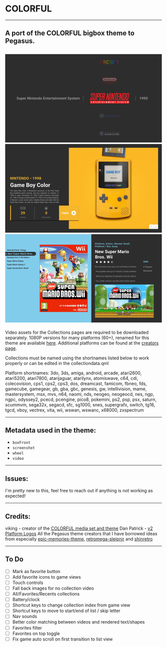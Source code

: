 # COLORFUL

---
A port of the COLORFUL bigbox theme to Pegasus.
---
![CollectionDetails](.meta/screenshots/CollectionsWheel.png)
![CollectionDetails](.meta/screenshots/CollectionsDetails.png)
![CollectionDetails](.meta/screenshots/GamesListView.png)
---
Video assets for the Collections pages are required to be downloaded separately. 
1080P versions for many platforms (60+), renamed for this theme are available [here](https://mega.nz/folder/6VByEKTS#I7yela1-PrAzneLCQkw1jg).
Additional platforms can be found at the [creators page](https://forums.launchbox-app.com/files/file/1958-colorful-platform-video-set/).

Collections must be named using the shortnames listed below to work properly or can be edited in the collectiondata.qml

Platform shortnames:
3do, 3ds, amiga, android, arcade, atari2600, atari5200, atari7800, atarijaguar, atarilynx, atomiswave, c64, cdi, colecovision, cps1, cps2, cps3, dos, dreamcast, famicom, fbneo, fds, gamecube, gamegear, gb, gba, gbc, genesis, gw, intellivision, mame, mastersystem, msx, mvs, n64, naomi, nds, neogeo, neogeocd, nes, ngp, ngpc, odyssey2, pcecd, pcengine, pico8, pokemini, ps2, psp, psx, saturn, scummvm, sega32x, segacd, sfc, sg1000, snes, supergrafx, switch, tg16, tgcd, vboy, vectrex, vita, wii, wswan, wswanc, x68000, zxspectrum

---
## Metadata used in the theme:
- `boxFront`
- `screenshot`
- `wheel`
- `video`
  
---
## Issues:
I'm pretty new to this, feel free to reach out if anything is not working as expected!

---
## Credits:
viking - creator of the [COLORFUL media set and theme](https://forums.launchbox-app.com/files/file/2081-colorful-bigbox-theme/)
Dan Patrick - [v2 Platform Logos](https://forums.launchbox-app.com/files/file/3402-v2-platform-logos-professionally-redrawn-official-versions-new-bigbox-defaults/page/2/?tab=comments#comment-12469)
All the Pegasus theme creators that I have borrowed ideas from especially [epic-memories-theme](https://github.com/FrenchGithubUser/epic-memories-theme), [retromega-sleipnir](https://github.com/TigraTT-Driver/shinretro) and [shinretro
](https://github.com/y-muller/retromega-sleipnir)

---
## To Do
- [ ] Mark as favorite button
- [ ] Add favorite icons to game views
- [ ] Touch controls
- [ ] Fall back images for no collection video
- [ ] All/Favorites/Recents collections
- [ ] Battery/clock
- [ ] Shortcut keys to change collection index from game view
- [ ] Shortcut keys to move to start/end of list / skip letter
- [ ] Nav sounds
- [ ] Better color matching between videos and rendered text/shapes
- [ ] Favorites filter
- [ ] Favorites on top toggle
- [ ] Fix game auto scroll on first transition to list view
